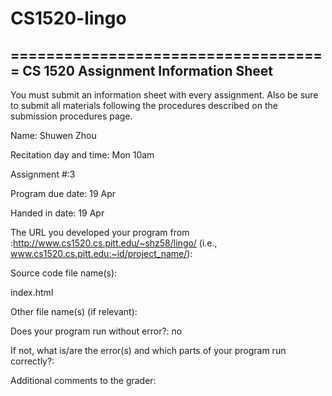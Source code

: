 CS1520-lingo
============
====================================
CS 1520 Assignment Information Sheet
------------------------------------

You must submit an information sheet with every assignment.  Also be sure
to submit all materials following the procedures described on the
submission procedures page.

Name: Shuwen Zhou

Recitation day and time: Mon 10am

Assignment #:3

Program due date: 19 Apr

Handed in date: 19 Apr

The URL you developed your program from :http://www.cs1520.cs.pitt.edu/~shz58/lingo/
(i.e., www.cs1520.cs.pitt.edu:~id/project_name/):



Source code file name(s):

index.html





Other file name(s) (if relevant):







Does your program run without error?: no 

If not, what is/are the error(s) and which parts of your program run
correctly?:







Additional comments to the grader:






